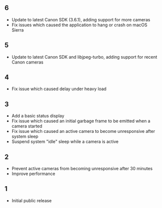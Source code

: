 ## 6

* Update to latest Canon SDK (3.6.1), adding support for more cameras
* Fix issues which caused the application to hang or crash on macOS Sierra

## 5

* Update to latest Canon SDK and libjpeg-turbo, adding support for recent Canon cameras

## 4

* Fix issue which caused delay under heavy load

## 3

* Add a basic status display
* Fix issue which caused an initial garbage frame to be emitted when a camera started
* Fix issue which caused an active camera to become unresponsive after system sleep
* Suspend system "idle" sleep while a camera is active

## 2

* Prevent active cameras from becoming unresponsive after 30 minutes
* Improve performance

## 1

* Initial public release
